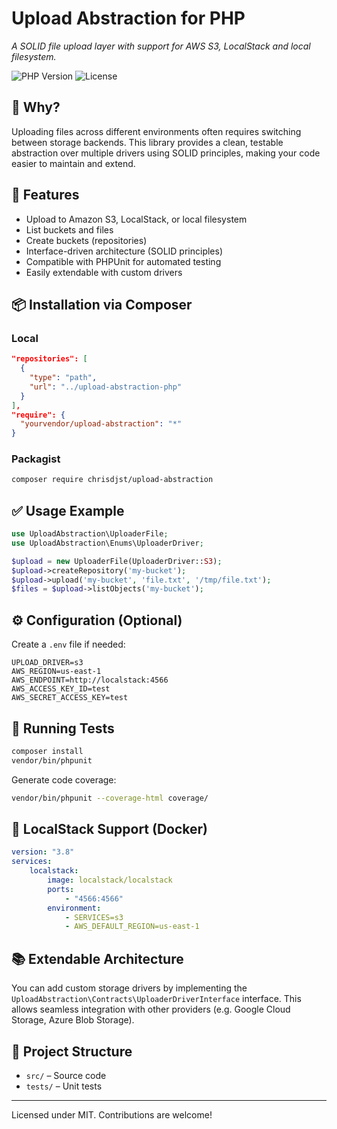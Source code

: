# Upload Abstraction for PHP

_A SOLID file upload layer with support for AWS S3, LocalStack and local filesystem._

![PHP Version](https://img.shields.io/badge/php-^8.1-blue)
![License](https://img.shields.io/github/license/yourvendor/upload-abstraction)

## 🤔 Why?

Uploading files across different environments often requires switching between storage backends. This library provides a clean, testable abstraction over multiple drivers using SOLID principles, making your code easier to maintain and extend.

## 🚀 Features

-   Upload to Amazon S3, LocalStack, or local filesystem
-   List buckets and files
-   Create buckets (repositories)
-   Interface-driven architecture (SOLID principles)
-   Compatible with PHPUnit for automated testing
-   Easily extendable with custom drivers

## 📦 Installation via Composer

### Local

```json
"repositories": [
  {
    "type": "path",
    "url": "../upload-abstraction-php"
  }
],
"require": {
  "yourvendor/upload-abstraction": "*"
}
```

### Packagist

```bash
composer require chrisdjst/upload-abstraction
```

## ✅ Usage Example

```php
use UploadAbstraction\UploaderFile;
use UploadAbstraction\Enums\UploaderDriver;

$upload = new UploaderFile(UploaderDriver::S3);
$upload->createRepository('my-bucket');
$upload->upload('my-bucket', 'file.txt', '/tmp/file.txt');
$files = $upload->listObjects('my-bucket');
```

## ⚙️ Configuration (Optional)

Create a `.env` file if needed:

```dotenv
UPLOAD_DRIVER=s3
AWS_REGION=us-east-1
AWS_ENDPOINT=http://localstack:4566
AWS_ACCESS_KEY_ID=test
AWS_SECRET_ACCESS_KEY=test
```

## 🧪 Running Tests

```bash
composer install
vendor/bin/phpunit
```

Generate code coverage:

```bash
vendor/bin/phpunit --coverage-html coverage/
```

## 🐳 LocalStack Support (Docker)

```yaml
version: "3.8"
services:
    localstack:
        image: localstack/localstack
        ports:
            - "4566:4566"
        environment:
            - SERVICES=s3
            - AWS_DEFAULT_REGION=us-east-1
```

## 📚 Extendable Architecture

You can add custom storage drivers by implementing the `UploadAbstraction\Contracts\UploaderDriverInterface` interface. This allows seamless integration with other providers (e.g. Google Cloud Storage, Azure Blob Storage).

## 📁 Project Structure

-   `src/` – Source code
-   `tests/` – Unit tests

---

Licensed under MIT. Contributions are welcome!
